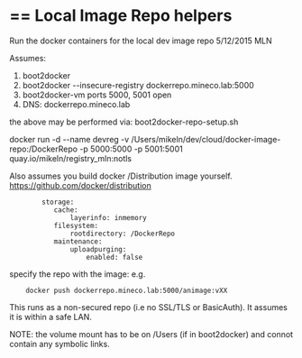 ==
Local Image Repo helpers
==


Run the docker containers for the local dev image repo
5/12/2015 MLN

Assumes:
  1) boot2docker
  2) boot2docker --insecure-registry dockerrepo.mineco.lab:5000
  3) boot2docker-vm ports 5000, 5001 open
  4) DNS: dockerrepo.mineco.lab

 the above may be performed via: boot2docker-repo-setup.sh


docker run -d --name devreg -v /Users/mikeln/dev/cloud/docker-image-repo:/DockerRepo -p 5000:5000 -p 5001:5001 quay.io/mikeln/registry_mln:notls


Also assumes you build docker /Distribution image yourself.
         https://github.com/docker/distribution

````
        storage:
           cache:
               layerinfo: inmemory
           filesystem:
               rootdirectory: /DockerRepo
           maintenance:
               uploadpurging:
                   enabled: false
`````

specify the repo with the image: e.g.

        docker push dockerrepo.mineco.lab:5000/animage:vXX


This runs as a non-secured repo (i.e no SSL/TLS or BasicAuth).  It assumes it is within a safe LAN.

NOTE: the volume mount has to be on /Users (if in boot2docker) and connot contain any symbolic links.

